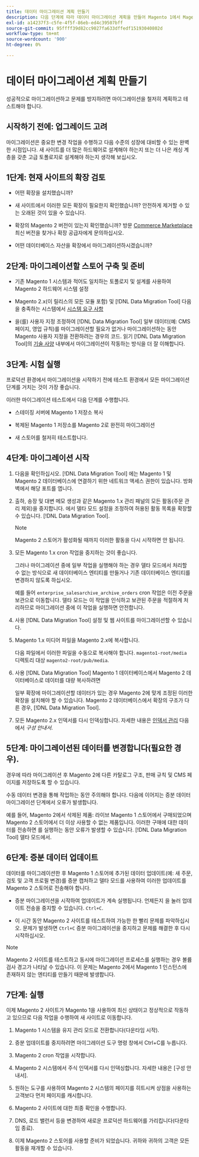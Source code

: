 ```yaml
---
title: 데이터 마이그레이션 계획 만들기
description: 다음 단계에 따라 데이터 마이그레이션 계획을 만들어 Magento 1에서 Magento 2로 성공적으로 업그레이드하십시오.
exl-id: a14237f3-c5fe-4f5f-86eb-ed4c39507bff
source-git-commit: 95ffff39d82cc9027fa633dffedf15193040802d
workflow-type: tm+mt
source-wordcount: '900'
ht-degree: 0%

---
```


# 데이터 마이그레이션 계획 만들기

성공적으로 마이그레이션하고 문제를 방지하려면 마이그레이션을 철저히 계획하고 테스트해야 합니다.

## 시작하기 전에: 업그레이드 고려

마이그레이션은 중요한 변경 작업을 수행하고 다음 수준의 성장에 대비할 수 있는 완벽한 시점입니다. 새 사이트를 더 많은 하드웨어로 설계해야 하는지 또는 더 나은 캐싱 계층을 갖춘 고급 토폴로지로 설계해야 하는지 생각해 보십시오.

## 1단계: 현재 사이트의 확장 검토

* 어떤 확장을 설치했습니까?

* 새 사이트에서 이러한 모든 확장이 필요한지 확인했습니까? 안전하게 제거할 수 있는 오래된 것이 있을 수 있습니다.

* 확장의 Magento 2 버전이 있는지 확인했습니까? 방문 [Commerce Marketplace] 최신 버전을 찾거나 확장 공급자에게 문의하십시오.

* 어떤 데이터베이스 자산을 확장에서 마이그레이션하시겠습니까?

## 2단계: 마이그레이션할 스토어 구축 및 준비

* 기존 Magento 1 시스템과 적어도 일치하는 토폴로지 및 설계를 사용하여 Magento 2 하드웨어 시스템 설정

* Magento 2.x(이 릴리스의 모든 모듈 포함) 및 [!DNL Data Migration Tool] 다음을 충족하는 시스템에서 [시스템 요구 사항](../../installation/system-requirements.md)

* 을(를) 사용자 지정 조정하여 [!DNL Data Migration Tool] 일부 데이터(예: CMS 페이지, 영업 규칙)를 마이그레이션할 필요가 없거나 마이그레이션하는 동안 Magento 사용자 지정을 전환하려는 경우의 코드. 읽기 [!DNL Data Migration Tool]의 [기술 사양](technical-specification.md) 내부에서 마이그레이션이 작동하는 방식을 더 잘 이해합니다.

## 3단계: 시험 실행

프로덕션 환경에서 마이그레이션을 시작하기 전에 테스트 환경에서 모든 마이그레이션 단계를 거치는 것이 가장 좋습니다.

이러한 마이그레이션 테스트에서 다음 단계를 수행합니다.

* 스테이징 서버에 Magento 1 저장소 복사

* 복제된 Magento 1 저장소를 Magento 2로 완전히 마이그레이션

* 새 스토어를 철저히 테스트합니다.

## 4단계: 마이그레이션 시작

1. 다음을 확인하십시오. [!DNL Data Migration Tool] 에는 Magento 1 및 Magento 2 데이터베이스에 연결하기 위한 네트워크 액세스 권한이 있습니다. 방화벽에서 해당 포트를 엽니다.

1. 출하, 송장 및 대변 메모 생성과 같은 Magento 1.x 관리 패널의 모든 활동(주문 관리 제외)을 중지합니다. 에서 델타 모드 설정을 조정하여 허용된 활동 목록을 확장할 수 있습니다. [!DNL Data Migration Tool].

   >[!NOTE]
   >
   >Magento 2 스토어가 활성화될 때까지 이러한 활동을 다시 시작하면 안 됩니다.

1. 모든 Magento 1.x cron 작업을 중지하는 것이 좋습니다.

   그러나 마이그레이션 중에 일부 작업을 실행해야 하는 경우 델타 모드에서 처리할 수 없는 방식으로 새 데이터베이스 엔티티를 만들거나 기존 데이터베이스 엔티티를 변경하지 않도록 하십시오.

   예를 들어 `enterprise_salesarchive_archive_orders` cron 작업은 이전 주문을 보관으로 이동합니다. 델타 모드는 이 작업을 인식하고 보관된 주문을 적절하게 처리하므로 마이그레이션 중에 이 작업을 실행하면 안전합니다.

1. 사용 [!DNL Data Migration Tool] 설정 및 웹 사이트를 마이그레이션할 수 있습니다.

1. Magento 1.x 미디어 파일을 Magento 2.x에 복사합니다.

   다음 파일에서 이러한 파일을 수동으로 복사해야 합니다. `magento1-root/media` 디렉토리 대상 `magento2-root/pub/media`.

1. 사용 [!DNL Data Migration Tool] Magento 1 데이터베이스에서 Magento 2 데이터베이스로 데이터를 대량 복사하려면

   일부 확장에 마이그레이션할 데이터가 있는 경우 Magento 2에 맞게 조정된 이러한 확장을 설치해야 할 수 있습니다. Magento 2 데이터베이스에서 확장의 구조가 다른 경우, [!DNL Data Migration Tool].

1. 모든 Magento 2.x 인덱서를 다시 인덱싱합니다. 자세한 내용은 [인덱서 관리](../../configuration/cli/manage-indexers.md) 다음에서 _구성 안내서_.

## 5단계: 마이그레이션된 데이터를 변경합니다(필요한 경우).

경우에 따라 마이그레이션 후 Magento 2에 다른 카탈로그 구조, 판매 규칙 및 CMS 페이지를 저장하도록 할 수 있습니다.

수동 데이터 변경을 통해 작업하는 동안 주의해야 합니다. 다음에 이어지는 증분 데이터 마이그레이션 단계에서 오류가 발생합니다.

예를 들어, Magento 2에서 삭제된 제품: 라이브 Magento 1 스토어에서 구매되었으며 Magento 2 스토어에서 더 이상 사용할 수 없는 제품입니다. 이러한 구매에 대한 데이터를 전송하면 를 실행하는 동안 오류가 발생할 수 있습니다. [!DNL Data Migration Tool] 델타 모드에서.

## 6단계: 증분 데이터 업데이트

데이터를 마이그레이션한 후 Magento 1 스토어에 추가된 데이터 업데이트(예: 새 주문, 검토 및 고객 프로필 변경)를 증분 캡처하고 델타 모드를 사용하여 이러한 업데이트를 Magento 2 스토어로 전송해야 합니다.

* 증분 마이그레이션을 시작하여 업데이트가 계속 실행됩니다. 언제든지 을 눌러 업데이트 전송을 중지할 수 있습니다. `Ctrl+C`.

* 이 시간 동안 Magento 2 사이트를 테스트하여 가능한 한 빨리 문제를 파악하십시오. 문제가 발생하면 `Ctrl+C` 증분 마이그레이션을 중지하고 문제를 해결한 후 다시 시작하십시오.

>[!NOTE]
>
>Magento 2 사이트를 테스트하고 동시에 마이그레이션 프로세스를 실행하는 경우 볼륨 검사 경고가 나타날 수 있습니다. 이 문제는 Magento 2에서 Magento 1 인스턴스에 존재하지 않는 엔티티를 만들기 때문에 발생합니다.

## 7단계: 실행

이제 Magento 2 사이트가 Magento 1을 사용하여 최신 상태이고 정상적으로 작동하고 있으므로 다음 작업을 수행하여 새 사이트로 이동합니다.

1. Magento 1 시스템을 유지 관리 모드로 전환합니다(다운타임 시작).

1. 증분 업데이트를 중지하려면 마이그레이션 도구 명령 창에서 Ctrl+C를 누릅니다.

1. Magento 2 cron 작업을 시작합니다.

1. Magento 2 시스템에서 주식 인덱서를 다시 인덱싱합니다. 자세한 내용은 [구성 안내서].

1. 원하는 도구를 사용하여 Magento 2 시스템의 페이지를 히트시켜 상점을 사용하는 고객보다 먼저 페이지를 캐시합니다.

1. Magento 2 사이트에 대한 최종 확인을 수행합니다.

1. DNS, 로드 밸런서 등을 변경하여 새로운 프로덕션 하드웨어를 가리킵니다(다운타임 종료).

1. 이제 Magento 2 스토어를 사용할 준비가 되었습니다. 귀하와 귀하의 고객은 모든 활동을 재개할 수 있습니다.

<!-- LINK ADDRESSES -->

[Commerce Marketplace]: https://marketplace.magento.com
